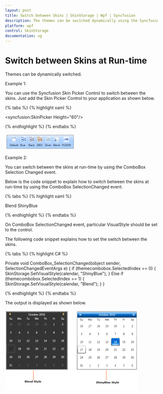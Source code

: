 ```yaml
---
layout: post
title: Switch between Skins | SkinStorage | Wpf | Syncfusion
description: The themes can be switched dynamically using the Syncfusion Skin Picker control and by using the Combobox Selection Changed event.
platform: wpf
control: SkinStorage
documentation: ug
---
```


# Switch between Skins at Run-time

Themes can be dynamically switched.

Example 1:

You can use the Syncfusion Skin Picker Control to switch between the skins. Just add the Skin Picker Control to your application as shown below.


{% tabs %}
{% highlight xaml %}

<syncfusion:SkinPicker Height="60"/>


{% endhighlight %}
{% endtabs %}

![Switch between skins at runtime](Switch-between-Skins-at-Run-time_images/Switch-between-Skins-at-Run-time_img1.png)





Example 2:

You can switch between the skins at run-time by using the ComboBox Selection Changed event. 

Below is the code snippet to explain how to switch between the skins at run-time by using the ComboBox SelectionChanged event.


{% tabs %}
{% highlight xaml %}

<Grid Name="grid">        
<Grid.ColumnDefinitions>
<ColumnDefinition Width="*"/>
<ColumnDefinition Width="*"/>
</Grid.ColumnDefinitions>
<ComboBox Name="themecombobox" Grid.Column="0" SelectionChanged="ComboBox_SelectionChanged" Width="150" Height="30">
<ComboBoxItem> Blend </ComboBoxItem>
<ComboBoxItem> ShinyBlue </ComboBoxItem>
</ComboBox>
<syncfusion:CalendarEdit Name="calendar" Grid.Column="1"></syncfusion:CalendarEdit>        
</Grid>

{% endhighlight %}
{% endtabs %}

On ComboBox SelectionChanged event, particular VisualStyle should be set to the control. 

The following code snippet explains how to set the switch between the skins.

{% tabs %}
{% highlight C# %}

Private void ComboBox_SelectionChanged(object sender, SelectionChangedEventArgs e)
{
    if (themecombobox.SelectedIndex == 0)
    {
        SkinStorage.SetVisualStyle(calendar, "ShinyBlue");
    }
    Else if (themecombobox.SelectedIndex == 1)
    {
        SkinStorage.SetVisualStyle(calendar, "Blend");
    }
}


{% endhighlight %}
{% endtabs %}

The output is displayed as shown below.



![Switch selection at runtime using combobox selection](Switch-between-Skins-at-Run-time_images/Switch-between-Skins-at-Run-time_img2.png)



